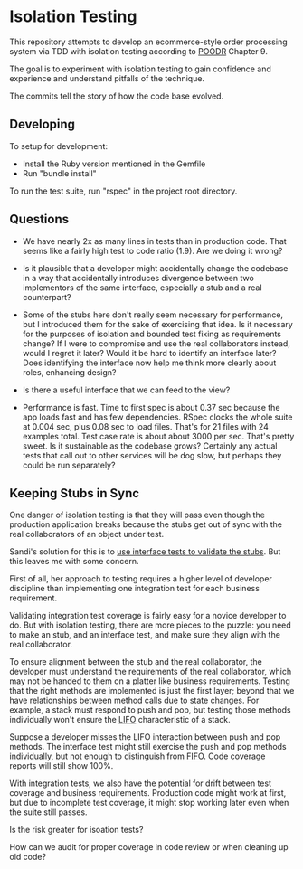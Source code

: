 Isolation Testing
=================

This repository attempts to develop an ecommerce-style order processing system
via TDD with isolation testing according to [POODR](http://www.poodr.com)
Chapter 9.

The goal is to experiment with isolation testing to gain confidence and
experience and understand pitfalls of the technique.

The commits tell the story of how the code base evolved.


Developing
----------

To setup for development:

* Install the Ruby version mentioned in the Gemfile
* Run "bundle install"

To run the test suite, run "rspec" in the project root directory.


Questions
---------

* We have nearly 2x as many lines in tests than in production code.  That
  seems like a fairly high test to code ratio (1.9).  Are we doing it wrong?

* Is it plausible that a developer might accidentally change the codebase in a
  way that accidentally introduces divergence between two implementors of the
  same interface, especially a stub and a real counterpart?

* Some of the stubs here don't really seem necessary for performance, but I
  introduced them for the sake of exercising that idea.  Is it necessary for
  the purposes of isolation and bounded test fixing as requirements change?
  If I were to compromise and use the real collaborators instead, would I
  regret it later?  Would it be hard to identify an interface later?  Does
  identifying the interface now help me think more clearly about roles,
  enhancing design?

* Is there a useful interface that we can feed to the view?

* Performance is fast.  Time to first spec is about 0.37 sec because the app
  loads fast and has few dependencies.  RSpec clocks the whole suite at 0.004
  sec, plus 0.08 sec to load files.  That's for 21 files with 24 examples total.
  Test case rate is about about 3000 per sec.  That's pretty sweet.  Is it
  sustainable as the codebase grows?  Certainly any actual tests that call out
  to other services will be dog slow, but perhaps they could be run separately?


Keeping Stubs in Sync
---------------------

One danger of isolation testing is that they will pass even though the
production application breaks because the stubs get out of sync with the real
collaborators of an object under test.

Sandi's solution for this is to [use interface tests to validate the stubs](https://www.safaribooksonline.com/library/view/practical-object-oriented-design/9780132930895/ch09.html#ch09lev2sec16).  But this leaves me with some concern.

First of all, her approach to testing requires a higher level of developer
discipline than implementing one integration test for each business
requirement.

Validating integration test coverage is fairly easy for a novice developer to
do.  But with isolation testing, there are more pieces to the puzzle: you need
to make an stub, and an interface test, and make sure they align with the real
collaborator.

To ensure alignment between the stub and the real collaborator, the developer
must understand the requirements of the real collaborator, which may not be
handed to them on a platter like business requirements.  Testing that the right
methods are implemented is just the first layer; beyond that we have
relationships between method calls due to state changes.  For example, a stack
must respond to push and pop, but testing those methods individually won't
ensure the [LIFO](https://en.wikipedia.org/wiki/Stack_%28abstract_data_type%29)
characteristic of a stack.

Suppose a developer misses the LIFO interaction between push and pop methods.
The interface test might still exercise the push and pop methods individually,
but not enough to distinguish from
[FIFO](https://en.wikipedia.org/wiki/FIFO_%28computing_and_electronics%29).
Code coverage reports will still show 100%.

With integration tests, we also have the potential for drift between test
coverage and business requirements.  Production code might work at first, but
due to incomplete test coverage, it might stop working later even when the
suite still passes.

Is the risk greater for isoation tests?

How can we audit for proper coverage in code review or when cleaning up old
code?
